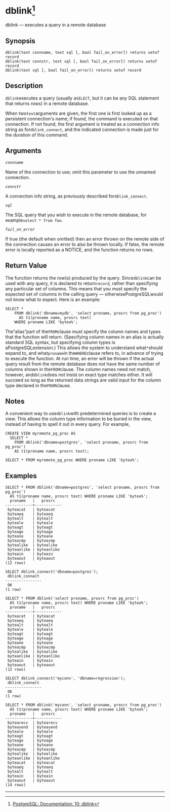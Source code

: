 # dblink[^1]

dblink — executes a query in a remote database

## Synopsis

```
dblink(text connname, text sql [, bool fail_on_error]) returns setof record
dblink(text connstr, text sql [, bool fail_on_error]) returns setof record
dblink(text sql [, bool fail_on_error]) returns setof record

```

## Description

`dblink`executes a query \(usually a`SELECT`, but it can be any SQL statement that returns rows\) in a remote database.

When two`text`arguments are given, the first one is first looked up as a persistent connection's name; if found, the command is executed on that connection. If not found, the first argument is treated as a connection info string as for`dblink_connect`, and the indicated connection is made just for the duration of this command.

## Arguments

_`connname`_

Name of the connection to use; omit this parameter to use the unnamed connection.

_`connstr`_

A connection info string, as previously described for`dblink_connect`.

_`sql`_

The SQL query that you wish to execute in the remote database, for example`select * from foo`.

_`fail_on_error`_

If true \(the default when omitted\) then an error thrown on the remote side of the connection causes an error to also be thrown locally. If false, the remote error is locally reported as a NOTICE, and the function returns no rows.

## Return Value

The function returns the row\(s\) produced by the query. Since`dblink`can be used with any query, it is declared to return`record`, rather than specifying any particular set of columns. This means that you must specify the expected set of columns in the calling query — otherwisePostgreSQLwould not know what to expect. Here is an example:

```
SELECT *
    FROM dblink('dbname=mydb', 'select proname, prosrc from pg_proc')
      AS t1(proname name, prosrc text)
    WHERE proname LIKE 'bytea%';

```

The“alias”part of the`FROM`clause must specify the column names and types that the function will return. \(Specifying column names in an alias is actually standard SQL syntax, but specifying column types is aPostgreSQLextension.\) This allows the system to understand what`*`should expand to, and what`proname`in the`WHERE`clause refers to, in advance of trying to execute the function. At run time, an error will be thrown if the actual query result from the remote database does not have the same number of columns shown in the`FROM`clause. The column names need not match, however, and`dblink`does not insist on exact type matches either. It will succeed so long as the returned data strings are valid input for the column type declared in the`FROM`clause.

## Notes

A convenient way to use`dblink`with predetermined queries is to create a view. This allows the column type information to be buried in the view, instead of having to spell it out in every query. For example,

```
CREATE VIEW myremote_pg_proc AS
  SELECT *
    FROM dblink('dbname=postgres', 'select proname, prosrc from pg_proc')
    AS t1(proname name, prosrc text);

SELECT * FROM myremote_pg_proc WHERE proname LIKE 'bytea%';

```

## Examples

```
SELECT * FROM dblink('dbname=postgres', 'select proname, prosrc from pg_proc')
  AS t1(proname name, prosrc text) WHERE proname LIKE 'bytea%';
  proname   |   prosrc
------------+------------
 byteacat   | byteacat
 byteaeq    | byteaeq
 bytealt    | bytealt
 byteale    | byteale
 byteagt    | byteagt
 byteage    | byteage
 byteane    | byteane
 byteacmp   | byteacmp
 bytealike  | bytealike
 byteanlike | byteanlike
 byteain    | byteain
 byteaout   | byteaout
(12 rows)

SELECT dblink_connect('dbname=postgres');
 dblink_connect
----------------
 OK
(1 row)

SELECT * FROM dblink('select proname, prosrc from pg_proc')
  AS t1(proname name, prosrc text) WHERE proname LIKE 'bytea%';
  proname   |   prosrc
------------+------------
 byteacat   | byteacat
 byteaeq    | byteaeq
 bytealt    | bytealt
 byteale    | byteale
 byteagt    | byteagt
 byteage    | byteage
 byteane    | byteane
 byteacmp   | byteacmp
 bytealike  | bytealike
 byteanlike | byteanlike
 byteain    | byteain
 byteaout   | byteaout
(12 rows)

SELECT dblink_connect('myconn', 'dbname=regression');
 dblink_connect
----------------
 OK
(1 row)

SELECT * FROM dblink('myconn', 'select proname, prosrc from pg_proc')
  AS t1(proname name, prosrc text) WHERE proname LIKE 'bytea%';
  proname   |   prosrc
------------+------------
 bytearecv  | bytearecv
 byteasend  | byteasend
 byteale    | byteale
 byteagt    | byteagt
 byteage    | byteage
 byteane    | byteane
 byteacmp   | byteacmp
 bytealike  | bytealike
 byteanlike | byteanlike
 byteacat   | byteacat
 byteaeq    | byteaeq
 bytealt    | bytealt
 byteain    | byteain
 byteaout   | byteaout
(14 rows)
```

---



[^1]:  [PostgreSQL: Documentation: 10: dblink](https://www.postgresql.org/docs/10/static/contrib-dblink-function.html)

